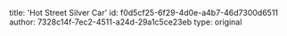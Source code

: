title: 'Hot Street Silver Car'
id: f0d5cf25-6f29-4d0e-a4b7-46d7300d6511
author: 7328c14f-7ec2-4511-a24d-29a1c5ce23eb
type: original
